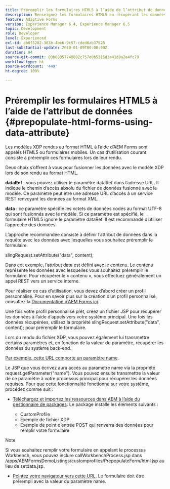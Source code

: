 ```yaml
---
title: Préremplir les formulaires HTML5 à l’aide de l’attribut de données.
description: Renseignez les formulaires HTML5 en récupérant les données de la source back-end.
feature: Adaptive Forms
version: Experience Manager 6.4, Experience Manager 6.5
topic: Development
role: Developer
level: Experienced
exl-id: ab0f5282-383b-4be6-9c57-cded6ab37528
last-substantial-update: 2020-01-09T00:00:00Z
duration: 94
source-git-commit: 03b68057748892c757e0b5315d3a41d0a2e4fc79
workflow-type: ht
source-wordcount: '449'
ht-degree: 100%

---
```


# Préremplir les formulaires HTML5 à l’aide de l’attribut de données {#prepopulate-html-forms-using-data-attribute}


Les modèles XDP rendus au format HTML à l’aide d’AEM Forms sont appelés HTML5 ou formulaires mobiles. Un cas d’utilisation courant consiste à préremplir ces formulaires lors de leur rendu.

Deux choix s’offrent à vous pour fusionner les données avec le modèle XDP lors de son rendu au format HTML.

**dataRef** : vous pouvez utiliser le paramètre dataRef dans l’adresse URL. Il indique le chemin d’accès absolu du fichier de données fusionné avec le modèle. Ce paramètre peut être une adresse URL d’accès à un service REST renvoyant les données au format XML.

**data** : ce paramètre spécifie les octets de données codés au format UTF-8 qui sont fusionnés avec le modèle. Si ce paramètre est spécifié, le formulaire HTML5 ignore le paramètre dataRef. Il est recommandé d’utiliser l’approche des données.

L’approche recommandée consiste à définir l’attribut de données dans la requête avec les données avec lesquelles vous souhaitez préremplir le formulaire.

slingRequest.setAttribute(&quot;data&quot;, content);

Dans cet exemple, l’attribut data est défini avec le contenu. Le contenu représente les données avec lesquelles vous souhaitez préremplir le formulaire. Pour récupérer le « contenu », vous effectuez généralement un appel REST vers un service interne.

Pour réaliser ce cas d’utilisation, vous devez d’abord créer un profil personnalisé. Pour en savoir plus sur la création d’un profil personnalisé, consultez la [Documentation d’AEM Forms ici](https://helpx.adobe.com/fr/aem-forms/6/html5-forms/custom-profile.html).

Une fois votre profil personnalisé prêt, créez un fichier JSP pour récupérer les données à l’aide d’appels vers votre système principal. Une fois les données récupérées, utilisez la propriété slingRequest.setAttribute(&quot;data&quot;, content); pour préremplir le formulaire.

Lors du rendu du fichier XDP, vous pouvez également lui transmettre certains paramètres et, en fonction de la valeur du paramètre, récupérer les données du système back-end.

[Par exemple, cette URL comporte un paramètre name](http://localhost:4502/content/dam/formsanddocuments/PrepopulateMobileForm.xdp/jcr:content?name=john).

Le JSP que vous écrivez aura accès au paramètre name via la propriété request.getParameter(&quot;name&quot;). Vous pouvez ensuite transmettre la valeur de ce paramètre à votre processus principal pour récupérer les données requises.
Pour que cette fonctionnalité fonctionne sur votre système, procédez comme suit :

* [Téléchargez et importez les ressources dans AEM à l’aide du gestionnaire de packages](assets/prepopulatemobileform.zip).
Le package installe les éléments suivants :

   * CustomProfile
   * Exemple de fichier XDP
   * Exemple de point d’entrée POST qui renverra des données pour remplir votre formulaire

>[!NOTE]
>
>Si vous souhaitez remplir votre formulaire en appelant le processus Workbench, vous pouvez inclure callWorkbenchProcess.jsp dans /apps/AEMFormsDemoListings/customprofiles/PrepopulateForm/html.jsp au lieu de setdata.jsp.

* [Pointez votre navigateur vers cette URL](http://localhost:4502/content/dam/formsanddocuments/PrepopulateMobileForm.xdp/jcr:content?name=Adobe%20Systems). Le formulaire doit être prérempli avec la valeur du paramètre name.
